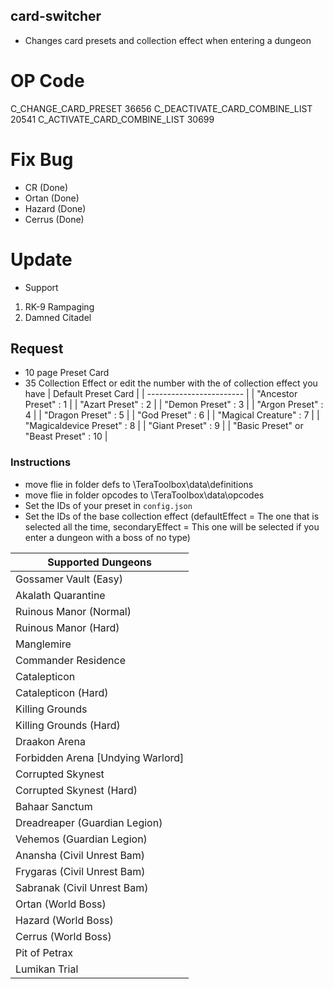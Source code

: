 ## card-switcher
* Changes card presets and collection effect when entering a dungeon

# OP Code
C_CHANGE_CARD_PRESET 36656
C_DEACTIVATE_CARD_COMBINE_LIST 20541
C_ACTIVATE_CARD_COMBINE_LIST 30699

# Fix Bug
- CR (Done)
- Ortan (Done)
- Hazard (Done)
- Cerrus (Done)

# Update
- Support

1. RK-9 Rampaging
2. Damned Citadel


## Request
* 10 page Preset Card
* 35 Collection Effect or edit the number with the of collection effect you have
  | Default Preset Card |
  | ------------------------ |
  | "Ancestor Preset"              : 1 |
  | "Azart Preset"                 : 2 |
  | "Demon Preset"                 : 3 |
  | "Argon Preset"                 : 4 |
  | "Dragon Preset"                : 5 |
  | "God Preset"                   : 6 |
  | "Magical Creature"             : 7 |
  | "Magicaldevice Preset"         : 8 |
  | "Giant Preset"                 : 9 |
  | "Basic Preset" or "Beast Preset" : 10 |

### Instructions
* move flie in folder defs to \TeraToolbox\data\definitions
* move flie in folder opcodes to \TeraToolbox\data\opcodes
* Set the IDs of your preset in `config.json`
* Set the IDs of the base collection effect (defaultEffect = The one that is selected all the time, secondaryEffect = This one will be selected if you enter a dungeon with a boss of no type)

| Supported Dungeons |
| ------------------------ |
| Gossamer Vault (Easy) |
| Akalath Quarantine |
| Ruinous Manor (Normal) |
| Ruinous Manor (Hard) |
| Manglemire |
| Commander Residence |
| Catalepticon |
| Catalepticon (Hard) |
| Killing Grounds |
| Killing Grounds (Hard) |
| Draakon Arena |
| Forbidden Arena [Undying Warlord] |
| Corrupted Skynest |
| Corrupted Skynest (Hard) |
| Bahaar Sanctum |
| Dreadreaper (Guardian Legion) |
| Vehemos (Guardian Legion) |
| Anansha (Civil Unrest Bam) |
| Frygaras (Civil Unrest Bam) |
| Sabranak (Civil Unrest Bam) |
| Ortan (World Boss) |
| Hazard (World Boss) |
| Cerrus (World Boss) |
| Pit of Petrax |
| Lumikan Trial |
